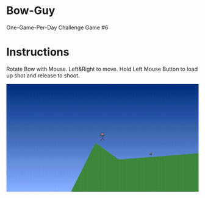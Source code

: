 # Bow-Guy
One-Game-Per-Day Challenge Game #6

# Instructions
Rotate Bow with Mouse. Left&Right to move. Hold Left Mouse Button to load up shot and release to shoot.

![Gameplay](media/gameplay.gif)

